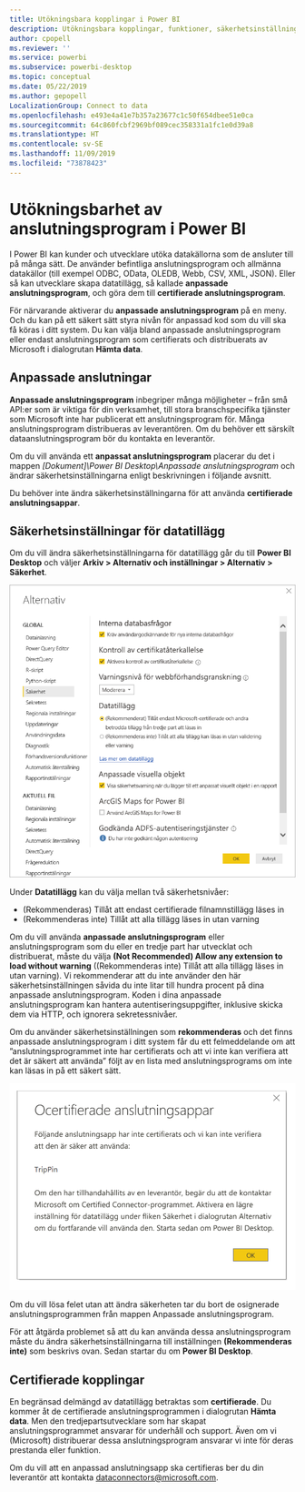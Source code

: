 ```yaml
---
title: Utökningsbara kopplingar i Power BI
description: Utökningsbara kopplingar, funktioner, säkerhetsinställningar och certifierade kopplingar
author: cpopell
ms.reviewer: ''
ms.service: powerbi
ms.subservice: powerbi-desktop
ms.topic: conceptual
ms.date: 05/22/2019
ms.author: gepopell
LocalizationGroup: Connect to data
ms.openlocfilehash: e493e4a41e7b357a23677c1c50f654dbee51e0ca
ms.sourcegitcommit: 64c860fcbf2969bf089cec358331a1fc1e0d39a8
ms.translationtype: HT
ms.contentlocale: sv-SE
ms.lasthandoff: 11/09/2019
ms.locfileid: "73878423"
---
```

# <a name="connector-extensibility-in-power-bi"></a>Utökningsbarhet av anslutningsprogram i Power BI

I Power BI kan kunder och utvecklare utöka datakällorna som de ansluter till på många sätt. De använder befintliga anslutningsprogram och allmänna datakällor (till exempel ODBC, OData, OLEDB, Webb, CSV, XML, JSON). Eller så kan utvecklare skapa datatillägg, så kallade **anpassade anslutningsprogram**, och göra dem till **certifierade anslutningsprogram**.

För närvarande aktiverar du **anpassade anslutningsprogram** på en meny. Och du kan på ett säkert sätt styra nivån för anpassad kod som du vill ska få köras i ditt system. Du kan välja bland anpassade anslutningsprogram eller endast anslutningsprogram som certifierats och distribuerats av Microsoft i dialogrutan **Hämta data**.

## <a name="custom-connectors"></a>Anpassade anslutningar

**Anpassade anslutningsprogram** inbegriper många möjligheter – från små API:er som är viktiga för din verksamhet, till stora branschspecifika tjänster som Microsoft inte har publicerat ett anslutningsprogram för. Många anslutningsprogram distribueras av leverantören. Om du behöver ett särskilt dataanslutningsprogram bör du kontakta en leverantör.

Om du vill använda ett **anpassat anslutningsprogram** placerar du det i mappen *\[Dokument]\\Power BI Desktop\\Anpassade anslutningsprogram* och ändrar säkerhetsinställningarna enligt beskrivningen i följande avsnitt.

Du behöver inte ändra säkerhetsinställningarna för att använda **certifierade anslutningsappar**.

## <a name="data-extension-security"></a>Säkerhetsinställningar för datatillägg

Om du vill ändra säkerhetsinställningarna för datatillägg går du till **Power BI Desktop** och väljer **Arkiv > Alternativ och inställningar > Alternativ > Säkerhet**.

![Välj om du vill läsa in anpassade anslutningsprogram med säkerhetsalternativ för datatillägg](media/desktop-connector-extensibility/data-extension-security-1.png)

Under **Datatillägg** kan du välja mellan två säkerhetsnivåer:

* (Rekommenderas) Tillåt att endast certifierade filnamnstillägg läses in
* (Rekommenderas inte) Tillåt att alla tillägg läses in utan varning

Om du vill använda **anpassade anslutningsprogram** eller anslutningsprogram som du eller en tredje part har utvecklat och distribuerat, måste du välja **(Not Recommended) Allow any extension to load without warning** ((Rekommenderas inte) Tillåt att alla tillägg läses in utan varning). Vi rekommenderar att du inte använder den här säkerhetsinställningen såvida du inte litar till hundra procent på dina anpassade anslutningsprogram. Koden i dina anpassade anslutningsprogram kan hantera autentiseringsuppgifter, inklusive skicka dem via HTTP, och ignorera sekretessnivåer.

Om du använder säkerhetsinställningen som **rekommenderas** och det finns anpassade anslutningsprogram i ditt system får du ett felmeddelande om att ”anslutningsprogrammet inte har certifierats och att vi inte kan verifiera att det är säkert att använda” följt av en lista med anslutningsprograms om inte kan läsas in på ett säkert sätt.

![En dialogruta visas som beskriver de anpassade anslutningsprogram som inte kan läsas in på grund av säkerhetsinställningarna, i det här fallet TripPin](media/desktop-connector-extensibility/data-extension-security-2.png)

Om du vill lösa felet utan att ändra säkerheten tar du bort de osignerade anslutningsprogrammen från mappen Anpassade anslutningsprogram.

För att åtgärda problemet så att du kan använda dessa anslutningsprogram måste du ändra säkerhetsinställningarna till inställningen **(Rekommenderas inte)** som beskrivs ovan. Sedan startar du om **Power BI Desktop**.

## <a name="certified-connectors"></a>Certifierade kopplingar

En begränsad delmängd av datatillägg betraktas som **certifierade**. Du kommer åt de certifierade anslutningsprogrammen i dialogrutan **Hämta data**. Men den tredjepartsutvecklare som har skapat anslutningsprogrammet ansvarar för underhåll och support. Även om vi (Microsoft) distribuerar dessa anslutningsprogram ansvarar vi inte för deras prestanda eller funktion.

Om du vill att en anpassad anslutningsapp ska certifieras ber du din leverantör att kontakta dataconnectors@microsoft.com.
